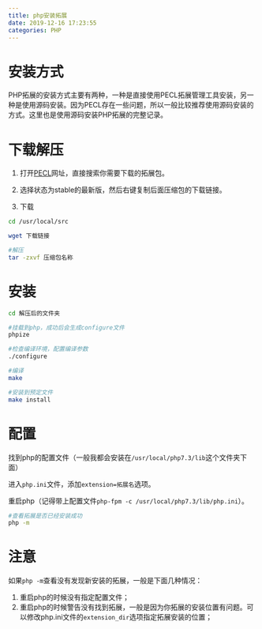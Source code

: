 ```yaml
---
title: php安装拓展
date: 2019-12-16 17:23:55
categories: PHP
---
```


# 安装方式

PHP拓展的安装方式主要有两种，一种是直接使用PECL拓展管理工具安装，另一种是使用源码安装。因为PECL存在一些问题，所以一般比较推荐使用源码安装的方式。这里也是使用源码安装PHP拓展的完整记录。

# 下载解压

1. 打开[PECL](https://pecl.php.net/)网址，直接搜索你需要下载的拓展包。

2. 选择状态为stable的最新版，然后右键复制后面压缩包的下载链接。

3. 下载
```bash
cd /usr/local/src

wget 下载链接

#解压
tar -zxvf 压缩包名称
```

# 安装

```bash
cd 解压后的文件夹

#挂载到php，成功后会生成configure文件
phpize

#检查编译环境，配置编译参数
./configure

#编译
make

#安装到预定文件
make install
```

# 配置

找到php的配置文件（一般我都会安装在`/usr/local/php7.3/lib`这个文件夹下面）

进入`php.ini`文件，添加`extension=拓展名`选项。

重启php（记得带上配置文件`php-fpm -c /usr/local/php7.3/lib/php.ini`）。

```bash
#查看拓展是否已经安装成功
php -m
```

# 注意

如果`php -m`查看没有发现新安装的拓展，一般是下面几种情况：

1. 重启php的时候没有指定配置文件；
2. 重启php的时候警告没有找到拓展，一般是因为你拓展的安装位置有问题。可以修改php.ini文件的`extension_dir`选项指定拓展安装的位置；



